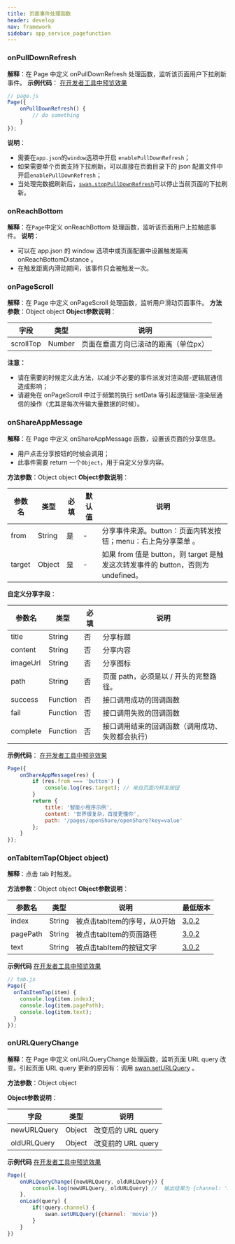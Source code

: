 ```yaml
---
title: 页面事件处理函数
header: develop
nav: framework
sidebar: app_service_pagefunction
---
```




### onPullDownRefresh

**解释**：在 Page 中定义 onPullDownRefresh 处理函数，监听该页面用户下拉刷新事件。
**示例代码**：
<a href="swanide://fragment/fc0587d7ad5ffc1c3c8ad5182c14cc461548069060160" title="在开发者工具中预览效果" target="_self">在开发者工具中预览效果</a>

```js
// page.js
Page({
    onPullDownRefresh() {
        // do something
    }
});
```
**说明**：
* 需要在`app.json`的`window`选项中开启 `enablePullDownRefresh`；
* 如果需要单个页面支持下拉刷新，可以直接在页面目录下的 json 配置文件中开启`enablePullDownRefresh`；
* 当处理完数据刷新后，[`swan.stopPullDownRefresh`](https://smartprogram.baidu.com/docs/develop/api/show_pull/#swan-stopPullDownRefresh/)可以停止当前页面的下拉刷新。


### onReachBottom
**解释**：在`Page`中定义 onReachBottom 处理函数，监听该页面用户上拉触底事件。
**说明**：
* 可以在 app.json 的 window 选项中或页面配置中设置触发距离 onReachBottomDistance 。
* 在触发距离内滑动期间，该事件只会被触发一次。

### onPageScroll
**解释**：在 Page 中定义 onPageScroll 处理函数，监听用户滑动页面事件。
**方法参数**：Object object
**Object参数说明**：

|字段 |类型  |说明 |
|---- | ---- | ---- |
|scrollTop|Number|页面在垂直方向已滚动的距离（单位px）|

**注意：**
- 请在需要的时候定义此方法，以减少不必要的事件派发对渲染层-逻辑层通信造成影响；
- 请避免在 onPageScroll 中过于频繁的执行 setData 等引起逻辑层-渲染层通信的操作（尤其是每次传输大量数据的时候）。


### onShareAppMessage
**解释**：在 Page 中定义 onShareAppMessage 函数，设置该页面的分享信息。

* 用户点击分享按钮的时候会调用；
* 此事件需要 return 一个`Object`，用于自定义分享内容。

**方法参数**：Object object
**Object参数说明**：

|参数名 |类型  |必填 | 默认值 |说明|
|---- | ---- | ---- | ----|----|
|from |String  |是| -|  分享事件来源。button：页面内转发按钮；menu：右上角分享菜单 。 |
|target |Object  |是| -|  如果 from 值是 button，则 target 是触发这次转发事件的 button，否则为 undefined。|

**自定义分享字段**：

|参数名 |类型  |必填  |说明|
|---- | ---- | ---- |---- |
|title |String  |  否  | 分享标题|
|content |String  |  否  | 分享内容|
|imageUrl |String  |  否  | 分享图标|
|path |String  |  否  | 页面 path，必须是以 / 开头的完整路径。|
|success |Function  |  否  | 接口调用成功的回调函数|
|fail   | Function  |  否  | 接口调用失败的回调函数|
|complete  |  Function  |  否 |  接口调用结束的回调函数（调用成功、失败都会执行）|

**示例代码**：
<a href="swanide://fragment/5ade9255636e820034fd14dee1d9a1ef1540396560" title="在开发者工具中预览效果" target="_self">在开发者工具中预览效果</a>

```js
Page({
    onShareAppMessage(res) {
        if (res.from === 'button') {
            console.log(res.target); // 来自页面内转发按钮
        }
        return {
            title: '智能小程序示例',
            content: '世界很复杂，百度更懂你',
            path: '/pages/openShare/openShare?key=value'
        };
    }
});
```

### onTabItemTap(Object object)
**解释**：点击 tab 时触发。

**方法参数**：Object object
**Object参数说明**：

|参数名|类型|说明|最低版本|
|----|----|----|----|
|index|String|被点击tabItem的序号，从0开始|[3.0.2](https://smartprogram.baidu.com/docs/develop/swan/compatibility/)|
|pagePath|String|被点击tabItem的页面路径|[3.0.2](https://smartprogram.baidu.com/docs/develop/swan/compatibility/)|
|text|String|被点击tabItem的按钮文字|[3.0.2](https://smartprogram.baidu.com/docs/develop/swan/compatibility/)|

**示例代码**
<a href="swanide://fragment/31512b7bbfc12330f054e50873b05b8b1560700621686" title="在开发者工具中预览效果" target="_self">在开发者工具中预览效果</a>

```js
// tab.js
Page({
  onTabItemTap(item) {
    console.log(item.index);
    console.log(item.pagePath);
    console.log(item.text);
  }
});
```

### onURLQueryChange

**解释**：在 Page 中定义 onURLQueryChange 处理函数，监听页面 URL query 改变。引起页面 URL query 更新的原因有：调用 [swan.setURLQuery](/develop/api/url_query/swan-setURLQuery/) 。
<!-- 带有 url-query-name 属性的 [tabs](/develop/component/nav/#tabs/) 切换 tab。 -->

**方法参数**：Object object

**Object参数说明**：

|字段 |类型  |说明 |
|---- | ---- | ---- |
|newURLQuery|Object| 改变后的 URL query |
|oldURLQuery|Object| 改变前的 URL query |

**示例代码**
<a href="swanide://fragment/5bb1ffbf3d23686cf27bf5ba40329d491567219843686" title="在开发者工具中预览效果" target="_self">在开发者工具中预览效果</a>

```js
Page({
    onURLQueryChange({newURLQuery, oldURLQuery}) {
        console.log(newURLQuery, oldURLQuery) //  输出结果为 {channel: 'movie'} {}
    },
    onLoad(query) {
        if(!query.channel) {
            swan.setURLQuery({channel: 'movie'})
        }
    }
})
```
